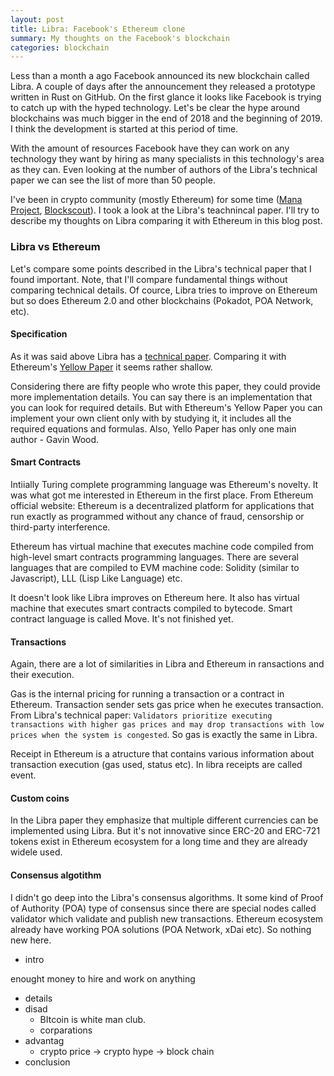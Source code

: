 ```yaml
---
layout: post
title: Libra: Facebook's Ethereum clone
summary: My thoughts on the Facebook's blockchain
categories: blockchain
---
```


Less than a month a ago Facebook announced its new blockchain called Libra. A couple of days after the announcement they released a prototype written in Rust on GitHub. On the first glance it looks like Facebook is trying to catch up with the hyped technology. Let's be clear the hype around blockchains was much bigger in the end of 2018 and the beginning of 2019. I think the development is started at this period of time.

With the amount of resources Facebook have they can work on any technology they want by hiring as many specialists in this technology's area as they can. Even looking at the number of authors of the Libra's technical paper we can see the list of more than 50 people.

I've been in crypto community (mostly Ethereum) for some time ([Mana Project](https://github.com/mana-ethereum), [Blockscout](https://github.com/poanetwork/blockscout)). I took a look at the Libra's teachnincal paper. I'll try to describe my thoughts on Libra comparing it with Ethereum in this blog post.

### Libra vs Ethereum

Let's compare some points described in the Libra's technical paper that I found important. Note, that I'll compare fundamental things without comparing technical details. Of cource, Libra tries to improve on Ethereum but so does Ethereum 2.0 and other blockchains (Pokadot, POA Network, etc).

#### Specification

As it was said above Libra has a [technical paper](https://developers.libra.org/docs/assets/papers/the-libra-blockchain.pdf). Comparing it with Ethereum's [Yellow Paper](https://ethereum.github.io/yellowpaper/paper.pdf) it seems rather shallow.

Considering there are fifty people who wrote this paper, they could provide more implementation details. You can say there is an implementation that you can look for required details. But with Ethereum's Yellow Paper you can implement your own client only with by studying it, it includes all the required equations and formulas. Also, Yello Paper has only one main author - Gavin Wood.

#### Smart Contracts

Intiially Turing complete programming language was Ethereum's novelty. It was what got me interested in Ethereum in the first place. From Ethereum official website: Ethereum is a decentralized platform for applications that run exactly as programmed without any chance of fraud, censorship or third-party interference.

Ethereum has virtual machine that executes machine code compiled from high-level smart contracts programming languages. There are several languages that are compiled to EVM machine code: Solidity (similar to Javascript), LLL (Lisp Like Language) etc.

It doesn't look like Libra improves on Ethereum here. It also has virtual machine that executes smart contracts compiled to bytecode. Smart contract language is called Move. It's not finished yet.

#### Transactions

Again, there are a lot of similarities in Libra and Ethereum in ransactions and their execution.

Gas is the internal pricing for running a transaction or a contract in Ethereum. Transaction sender sets gas price when he executes transaction. From Libra's technical paper: `Validators prioritize executing transactions with higher gas prices and may drop transactions with low prices when the system is congested`. So gas is exactly the same in Libra.

Receipt in Ethereum is a atructure that contains various information about transaction execution (gas used, status etc). In libra receipts are called event.

#### Custom coins

In the Libra paper they emphasize that multiple different currencies can be implemented using Libra. But it's not innovative since ERC-20 and ERC-721 tokens exist in Ethereum ecosystem for a long time and they are already widele used.

#### Consensus algotithm

I didn't go deep into the Libra's consensus algorithms. It some kind of Proof of Authority (POA) type of consensus since there are special nodes called validator which validate and publish new transactions. Ethereum ecosystem already have working POA solutions (POA Network, xDai etc). So nothing new here.



- intro

enought money to hire and work on anything
- details
- disad
  - BItcoin is white man club.
  - corparations
- advantag
  - crypto price -> crypto hype -> block chain
- conclusion
